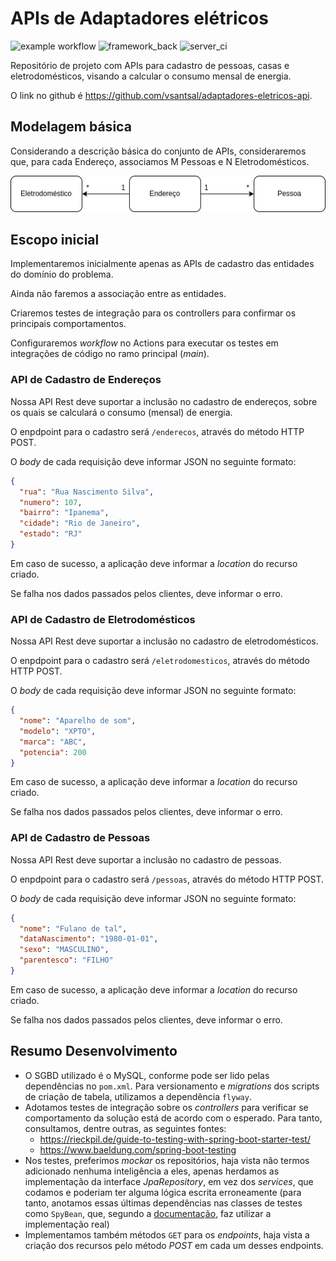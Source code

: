 # APIs de Adaptadores elétricos

![example workflow](https://github.com/vsantsal/adaptadores-eletricos-api/actions/workflows/maven.yml/badge.svg)
![framework_back](https://img.shields.io/badge/Spring_Boot-F2F4F9?style=for-the-badge&logo=spring-boot)
![server_ci](https://img.shields.io/badge/Github%20Actions-282a2e?style=for-the-badge&logo=githubactions&logoColor=367cfe)

Repositório de projeto com APIs para cadastro de pessoas, casas e eletrodomésticos, visando a calcular o consumo mensal de energia.

O link no github é https://github.com/vsantsal/adaptadores-eletricos-api.

## Modelagem básica

Considerando a descrição básica do conjunto de APIs, consideraremos que, para cada Endereço, associamos M Pessoas e N Eletrodomésticos.

![Diagrama de Classes](https://github.com/vsantsal/adaptadores-eletricos-api/blob/main/docs/V1_uml_aparelhos_domesticos.drawio.png)

## Escopo inicial

Implementaremos inicialmente apenas as APIs de cadastro das entidades do domínio do problema.

Ainda não faremos a associação entre as entidades.

Criaremos testes de integração para os controllers para confirmar os principais comportamentos.

Configuraremos *workflow* no Actions para executar os testes em integrações de código no ramo principal (*main*).

### API de Cadastro de Endereços

Nossa API Rest deve suportar a inclusão no cadastro de endereços, sobre os quais se calculará o consumo (mensal) de energia.

O enpdpoint para o cadastro será `/enderecos`, através do método HTTP POST.

O *body* de cada requisição deve informar JSON no seguinte formato:

```json 
{
  "rua": "Rua Nascimento Silva",
  "numero": 107,
  "bairro": "Ipanema",
  "cidade": "Rio de Janeiro",
  "estado": "RJ"
}
```

Em caso de sucesso, a aplicação deve informar a *location* do recurso criado.

Se falha nos dados passados pelos clientes, deve informar o erro.

### API de Cadastro de Eletrodomésticos

Nossa API Rest deve suportar a inclusão no cadastro de eletrodomésticos.

O enpdpoint para o cadastro será `/eletrodomesticos`, através do método HTTP POST.

O *body* de cada requisição deve informar JSON no seguinte formato:

```json 
{
  "nome": "Aparelho de som",
  "modelo": "XPTO",
  "marca": "ABC",
  "potencia": 200
}
```

Em caso de sucesso, a aplicação deve informar a *location* do recurso criado.

Se falha nos dados passados pelos clientes, deve informar o erro.

### API de Cadastro de Pessoas

Nossa API Rest deve suportar a inclusão no cadastro de pessoas.

O enpdpoint para o cadastro será `/pessoas`, através do método HTTP POST.

O *body* de cada requisição deve informar JSON no seguinte formato:

```json 
{
  "nome": "Fulano de tal",
  "dataNascimento": "1980-01-01",
  "sexo": "MASCULINO",
  "parentesco": "FILHO"
}
```

Em caso de sucesso, a aplicação deve informar a *location* do recurso criado.

Se falha nos dados passados pelos clientes, deve informar o erro.

## Resumo Desenvolvimento

* O SGBD utilizado é o MySQL, conforme pode ser lido pelas dependências no `pom.xml`. Para versionamento e *migrations* dos scripts de criação de tabela, utilizamos a dependência `flyway`.
* Adotamos testes de integração sobre os *controllers* para verificar se comportamento da solução está de acordo com o esperado. Para tanto, consultamos, dentre outras, as seguintes fontes:
  * https://rieckpil.de/guide-to-testing-with-spring-boot-starter-test/
  * https://www.baeldung.com/spring-boot-testing
* Nos testes, preferimos *mockar* os repositórios, haja vista não termos adicionado nenhuma inteligência a eles, apenas herdamos as implementação da interface *JpaRepository*, em vez dos *services*, que codamos e poderiam ter alguma lógica escrita erroneamente (para tanto, anotamos essas últimas dependências nas classes de testes como `SpyBean`, que, segundo a [documentação](https://docs.spring.io/spring-boot/docs/current/api/org/springframework/boot/test/mock/mockito/SpyBean.html), faz utilizar a implementação real)
* Implementamos também métodos `GET` para os *endpoints*, haja vista a criação dos recursos pelo método *POST* em cada um desses endpoints.